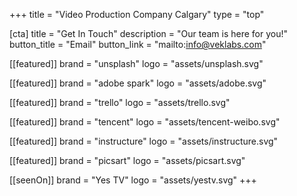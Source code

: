 +++
title = "Video Production Company Calgary"
type = "top"

[cta]
title = "Get In Touch"
description = "Our team is here for you!"
button_title = "Email"
button_link = "mailto:info@veklabs.com"

[[featured]]
brand = "unsplash"
logo = "assets/unsplash.svg"

[[featured]]
brand = "adobe spark"
logo = "assets/adobe.svg"

[[featured]]
brand = "trello"
logo = "assets/trello.svg"

[[featured]]
brand = "tencent"
logo = "assets/tencent-weibo.svg"

[[featured]]
brand = "instructure"
logo = "assets/instructure.svg"

[[featured]]
brand = "picsart"
logo = "assets/picsart.svg"

[[seenOn]]
brand = "Yes TV"
logo = "assets/yestv.svg"
+++

